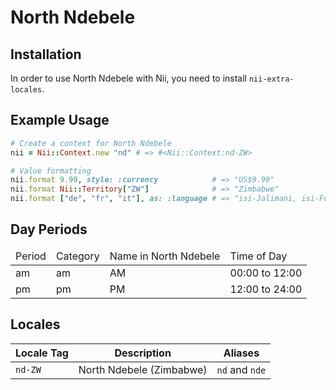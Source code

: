<!-- This file has been generated. Source: languages/_template.md.erb -->

# North Ndebele

## Installation

In order to use North Ndebele with Nii, you need to install `nii-extra-locales`.

## Example Usage

``` ruby
# Create a context for North Ndebele
nii = Nii::Context.new "nd" # => #<Nii::Context:nd-ZW>

# Value formatting
nii.format 9.99, style: :currency            # => "US$9.99"
nii.format Nii::Territory["ZW"]              # => "Zimbabwe"
nii.format ["de", "fr", "it"], as: :language # => "isi-Jalimani, isi-Fulentshi, isi-Italiano"
```

## Day Periods


<table>
  <thead>
    <tr>
      <td>Period</td>
      <td>Category</td>
      <td>Name in North Ndebele</td>
      <td>Time of Day</td>
    </tr>
  </thead>
  <tbody>
    <tr>
      <td>am</td>
      <td>am</td>
      <td>AM</td>
      <td>00:00 to 12:00</td>
    </tr>
    <tr>
      <td>pm</td>
      <td>pm</td>
      <td>PM</td>
      <td>12:00 to 24:00</td>
    </tr>
  </tbody>
</table>



## Locales

<table>
  <thead>
    <tr>
      <th>Locale Tag</th>
      <th>Description</th>
      <th>Aliases</th>
    </tr>
  </thead>
  <tbody>
    <tr>
      <td><code>nd-ZW</code></td>
      <td>North Ndebele (Zimbabwe)</td>
      <td><code>nd</code> and <code>nde</code></td>
    </tr>
  </tbody>
</table>

